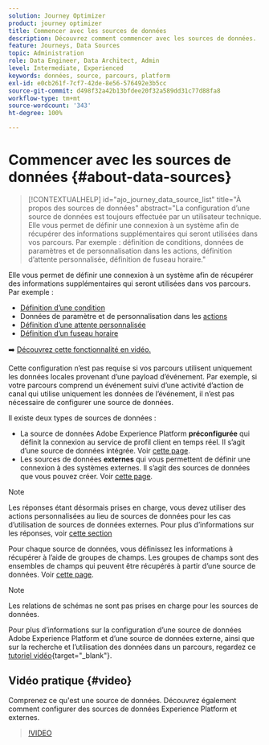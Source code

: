 ```yaml
---
solution: Journey Optimizer
product: journey optimizer
title: Commencer avec les sources de données
description: Découvrez comment commencer avec les sources de données.
feature: Journeys, Data Sources
topic: Administration
role: Data Engineer, Data Architect, Admin
level: Intermediate, Experienced
keywords: données, source, parcours, platform
exl-id: e0cb261f-7cf7-42de-8e56-576492e3b5cc
source-git-commit: d498f32a42b13bfdee20f32a589dd31c77d88fa8
workflow-type: tm+mt
source-wordcount: '343'
ht-degree: 100%

---
```


# Commencer avec les sources de données {#about-data-sources}

>[!CONTEXTUALHELP]
>id="ajo_journey_data_source_list"
>title="À propos des sources de données"
>abstract="La configuration d’une source de données est toujours effectuée par un utilisateur technique. Elle vous permet de définir une connexion à un système afin de récupérer des informations supplémentaires qui seront utilisées dans vos parcours. Par exemple : définition de conditions, données de paramètres et de personnalisation dans les actions, définition d’attente personnalisée, définition de fuseau horaire."

Elle vous permet de définir une connexion à un système afin de récupérer des informations supplémentaires qui seront utilisées dans vos parcours. Par exemple :

* [Définition d’une condition](../building-journeys/condition-activity.md)
* Données de paramètre et de personnalisation dans les [actions](../action/action.md)
* [Définition d’une attente personnalisée](../building-journeys/wait-activity.md#custom)
* [Définition d’un fuseau horaire](../building-journeys/timezone-management.md)

➡️ [Découvrez cette fonctionnalité en vidéo.](#video)

Cette configuration n’est pas requise si vos parcours utilisent uniquement les données locales provenant d’une payload d’événement. Par exemple, si votre parcours comprend un événement suivi d’une activité d’action de canal qui utilise uniquement les données de l’événement, il n’est pas nécessaire de configurer une source de données.

Il existe deux types de sources de données :

* La source de données Adobe Experience Platform **préconfigurée** qui définit la connexion au service de profil client en temps réel. Il s’agit d’une source de données intégrée. Voir [cette page](../datasource/adobe-experience-platform-data-source.md).
* Les sources de données **externes** qui vous permettent de définir une connexion à des systèmes externes. Il s’agit des sources de données que vous pouvez créer. Voir [cette page](../datasource/external-data-sources.md).

>[!NOTE]
>
>Les réponses étant désormais prises en charge, vous devez utiliser des actions personnalisées au lieu de sources de données pour les cas d’utilisation de sources de données externes. Pour plus d’informations sur les réponses, voir [cette section](../action/action-response.md)

Pour chaque source de données, vous définissez les informations à récupérer à l’aide de groupes de champs. Les groupes de champs sont des ensembles de champs qui peuvent être récupérés à partir d’une source de données. Voir [cette page](../datasource/configure-data-sources.md#define-field-groups).

>[!NOTE]
>
>Les relations de schémas ne sont pas prises en charge pour les sources de données.

Pour plus d’informations sur la configuration d’une source de données Adobe Experience Platform et d’une source de données externe, ainsi que sur la recherche et l’utilisation des données dans un parcours, regardez ce [tutoriel vidéo](https://experienceleague.adobe.com/docs/journey-optimizer-learn/tutorials/journey-configuration/configure-data-sources.html?lang=fr){target="_blank"}.

## Vidéo pratique {#video}

Comprenez ce qu&#39;est une source de données. Découvrez également comment configurer des sources de données Experience Platform et externes.

>[!VIDEO](https://video.tv.adobe.com/v/3416634?quality=12&captions=fre_fr)

